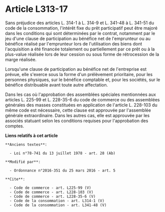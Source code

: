 # Article L313-17

Sans préjudice des articles L. 314-1 à L. 314-9 et L. 341-48 à L. 341-51 du code de la consommation, l'intérêt fixe du prêt
participatif peut être majoré dans les conditions qui sont déterminées par le contrat, notamment par le jeu d'une clause de
participation au bénéfice net de l'emprunteur ou au bénéfice réalisé par l'emprunteur lors de l'utilisation des biens dont
l'acquisition a été financée totalement ou partiellement par ce prêt ou à la plus-value réalisée lors de leur cession ou sous
forme de rétrocession de la marge réalisée. 

Lorsqu'une clause de participation au bénéfice net de l'entreprise est prévue, elle s'exerce sous la forme d'un prélèvement
prioritaire, pour les personnes physiques, sur le bénéfice comptable et, pour les sociétés, sur le bénéfice distribuable
avant toute autre affectation. 

Dans les cas où l'approbation des assemblées spéciales mentionnées aux articles L. 225-99 et L. 228-35-6 du code de commerce
ou des assemblées générales des masses constituées en application de l'article L. 228-103 du même code est nécessaire, cette
clause est approuvée par l'assemblée générale extraordinaire. Dans les autres cas, elle est approuvée par les associés
statuant selon les conditions requises pour l'approbation des comptes.

**Liens relatifs à cet article**

	**Anciens textes**:

	  - Loi n°78-741 du 13 juillet 1978 - art. 28 (Ab)

	**Modifié par**:

	  - Ordonnance n°2016-351 du 25 mars 2016 - art. 5

	**Cite**:

	  - Code de commerce - art. L225-99 (V)
	  - Code de commerce - art. L228-103 (V)
	  - Code de commerce - art. L228-35-6 (V)
	  - Code de la consommation - art. L314-1 (V)
	  - Code de la consommation - art. L341-48 (V)
